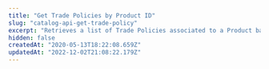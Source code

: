 ```yaml
---
title: "Get Trade Policies by Product ID"
slug: "catalog-api-get-trade-policy"
excerpt: "Retrieves a list of Trade Policies associated to a Product based on the Product's ID. \r\n## Response body example\r\n\r\n```json\r\n[\r\n    {\r\n        \"ProductId\": 1,\r\n        \"StoreId\": 1\r\n    },\r\n    {\r\n        \"ProductId\": 1,\r\n        \"StoreId\": 2\r\n    },\r\n    {\r\n        \"ProductId\": 1,\r\n        \"StoreId\": 3\r\n    },\r\n    {\r\n        \"ProductId\": 1,\r\n        \"StoreId\": 4\r\n    }\r\n]\r\n```"
hidden: false
createdAt: "2020-05-13T18:22:08.659Z"
updatedAt: "2022-12-02T21:08:22.179Z"
---
```

